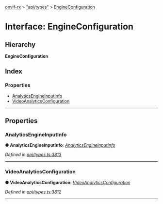 [onvif-rx](../README.md) > ["api/types"](../modules/_api_types_.md) > [EngineConfiguration](../interfaces/_api_types_.engineconfiguration.md)

# Interface: EngineConfiguration

## Hierarchy

**EngineConfiguration**

## Index

### Properties

* [AnalyticsEngineInputInfo](_api_types_.engineconfiguration.md#analyticsengineinputinfo)
* [VideoAnalyticsConfiguration](_api_types_.engineconfiguration.md#videoanalyticsconfiguration)

---

## Properties

<a id="analyticsengineinputinfo"></a>

###  AnalyticsEngineInputInfo

**● AnalyticsEngineInputInfo**: *[AnalyticsEngineInputInfo](_api_types_.analyticsengineinputinfo.md)*

*Defined in [api/types.ts:3813](https://github.com/patrickmichalina/onvif-rx/blob/d62cee9/src/api/types.ts#L3813)*

___
<a id="videoanalyticsconfiguration"></a>

###  VideoAnalyticsConfiguration

**● VideoAnalyticsConfiguration**: *[VideoAnalyticsConfiguration](_api_types_.videoanalyticsconfiguration.md)*

*Defined in [api/types.ts:3812](https://github.com/patrickmichalina/onvif-rx/blob/d62cee9/src/api/types.ts#L3812)*

___

